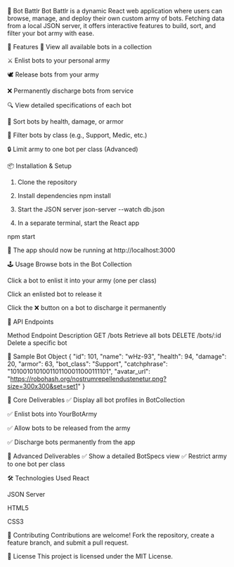 🤖 Bot Battlr
Bot Battlr is a dynamic React web application where users can browse, manage, and deploy their own custom army of bots. Fetching data from a local JSON server, it offers interactive features to build, sort, and filter your bot army with ease.

🚀 Features
🧭 View all available bots in a collection

⚔️ Enlist bots to your personal army

🕊️ Release bots from your army

❌ Permanently discharge bots from service

🔍 View detailed specifications of each bot

🧮 Sort bots by health, damage, or armor

🧪 Filter bots by class (e.g., Support, Medic, etc.)

🔒 Limit army to one bot per class (Advanced)

📦 Installation & Setup
1. Clone the repository

2. Install dependencies
npm install
3. Start the JSON server
json-server --watch db.json

4. In a separate terminal, start the React app

npm start

📍 The app should now be running at http://localhost:3000

🕹️ Usage
Browse bots in the Bot Collection

Click a bot to enlist it into your army (one per class)

Click an enlisted bot to release it

Click the ❌ button on a bot to discharge it permanently

🔌 API Endpoints

Method	  Endpoint	 Description
GET	/bots	Retrieve  all bots
DELETE	  /bots/:id	  Delete a specific bot

🔁 Sample Bot Object
{
  "id": 101,
  "name": "wHz-93",
  "health": 94,
  "damage": 20,
  "armor": 63,
  "bot_class": "Support",
  "catchphrase": "1010010101001101100011000111101",
  "avatar_url": "https://robohash.org/nostrumrepellendustenetur.png?size=300x300&set=set1"
}

📌 Core Deliverables
✅ Display all bot profiles in BotCollection

✅ Enlist bots into YourBotArmy

✅ Allow bots to be released from the army

✅ Discharge bots permanently from the app

🌟 Advanced Deliverables
✅ Show a detailed BotSpecs view
✅ Restrict army to one bot per class

🛠️ Technologies Used
React

JSON Server

HTML5

CSS3

🤝 Contributing
Contributions are welcome!
Fork the repository, create a feature branch, and submit a pull request.

📄 License
This project is licensed under the MIT License.